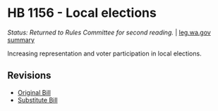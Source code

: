 # HB 1156 - Local elections
*Status: Returned to Rules Committee for second reading.* | [leg.wa.gov summary](https://app.leg.wa.gov/billsummary?BillNumber=1156&Year=2021)

Increasing representation and voter participation in local elections.

## Revisions
* [Original Bill](1/)
* [Substitute Bill](S/)
